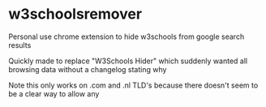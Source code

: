 # w3schoolsremover
Personal use chrome extension to hide w3schools from google search results

Quickly made to replace "W3Schools Hider" which suddenly wanted all browsing data without a changelog stating why  

Note this only works on .com and .nl TLD's because there doesn't seem to be a clear way to allow any
